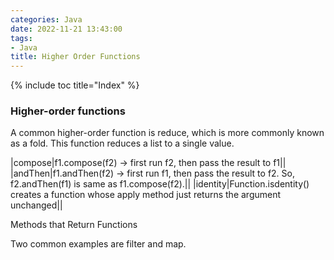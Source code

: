 ```yaml
---
categories: Java
date: 2022-11-21 13:43:00
tags:
- Java
title: Higher Order Functions
---
```


{% include toc title="Index" %}

### Higher-order functions

A common higher-order function is reduce, which is more commonly known as a
fold.
This function reduces a list to a single value.

|compose|f1.compose(f2) -> first run f2, then pass the result to f1||
|andThen|f1.andThen(f2) -> first run f1, then pass the result to f2. So,
f2.andThen(f1) is same as f1.compose(f2).||
|identity|Function.isdentity() creates a function whose apply method just
returns the argument unchanged||

Methods that Return Functions

Two common examples are filter and map.